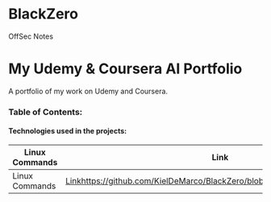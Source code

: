 # BlackZero
OffSec Notes

# My Udemy & Coursera AI Portfolio
A portfolio of my work on Udemy and Coursera.

### Table of Contents:

#### Technologies used in the projects:

| Linux Commands | Link |
| ------------- | ------------- |
| Linux Commands | [Link](https://github.com/KielDeMarco/BlackZero/blob/main/Linux/linux_commands)https://github.com/KielDeMarco/BlackZero/blob/main/Linux/linux_commands|
